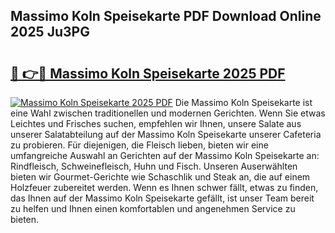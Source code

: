 ## Massimo Koln Speisekarte PDF Download Online 2025 Ju3PG

# <h2><a href="http://gccnob.nevu.top/?p=Massimo+Koln+Speisekarte">🔗 👉🔴 Massimo Koln Speisekarte 2025 PDF</a></h2>

[![Massimo Koln Speisekarte 2025 PDF](https://i.imgur.com/dBaPXMq.png)](http://gccnob.nevu.top/?p=Massimo+Koln+Speisekarte)
Die Massimo Koln Speisekarte ist eine Wahl zwischen traditionellen und modernen Gerichten. Wenn Sie etwas Leichtes und Frisches suchen, empfehlen wir Ihnen, unsere Salate aus unserer Salatabteilung auf der Massimo Koln Speisekarte unserer Cafeteria zu probieren. Für diejenigen, die Fleisch lieben, bieten wir eine umfangreiche Auswahl an Gerichten auf der Massimo Koln Speisekarte an: Rindfleisch, Schweinefleisch, Huhn und Fisch. Unseren Auserwählten bieten wir Gourmet-Gerichte wie Schaschlik und Steak an, die auf einem Holzfeuer zubereitet werden. Wenn es Ihnen schwer fällt, etwas zu finden, das Ihnen auf der Massimo Koln Speisekarte gefällt, ist unser Team bereit zu helfen und Ihnen einen komfortablen und angenehmen Service zu bieten.
